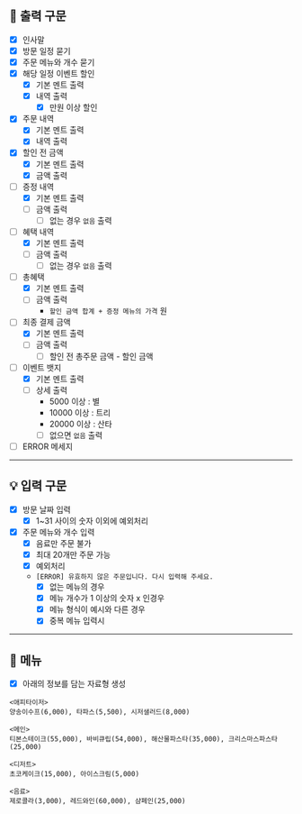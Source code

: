 ## 📌 출력 구문

- [x] 인사말
- [x] 방문 일정 묻기
- [x] 주문 메뉴와 개수 묻기
- [x] 해당 일정 이벤트 할인
    - [x] 기본 멘트 출력
    - [x] 내역 출력
        - [x] 만원 이상 할인
- [x] 주문 내역
    - [x] 기본 멘트 출력
    - [x] 내역 출력
- [x] 할인 전 금액
    - [x] 기본 멘트 출력
    - [x] 금액 출력
- [ ] 증정 내역
    - [x] 기본 멘트 출력
    - [ ] 금액 출력
        - [ ] 없는 경우 `없음` 출력
- [ ] 혜택 내역
    - [x] 기본 멘트 출력
    - [ ] 금액 출력
        - [ ] 없는 경우 `없음` 출력
- [ ] 총혜택
    - [x] 기본 멘트 출력
    - [ ] 금액 출력
      - `할인 금액 합계 + 증정 메뉴의 가격` 원
- [ ] 최종 결제 금액
    - [x] 기본 멘트 출력
    - [ ] 금액 출력
      - [ ] 할인 전 총주문 금액 - 할인 금액
- [ ] 이벤트 뱃지
    - [x] 기본 멘트 출력
    - [ ] 상세 출력
      - 5000 이상  :  별
      - 10000 이상 : 트리
      - 20000 이상 : 산타
      - [ ] 없으면 `없음` 출력

- [ ] ERROR 메세지

---

## 💡 입력 구문

- [x] 방문 날짜 입력
    - [x] 1~31 사이의 숫자 이외에 예외처리
- [x] 주문 메뉴와 개수 입력
    - [x] 음료만 주문 불가
    - [x] 최대 20개만 주문 가능
    - [x] 예외처리
    - `[ERROR] 유효하지 않은 주문입니다. 다시 입력해 주세요.`
        - [x] 없는 메뉴의 경우
        - [X] 메뉴 개수가 1 이상의 숫자 x 인경우
        - [x] 메뉴 형식이 예시와 다른 경우
        - [x] 중복 메뉴 입력시

---

## 🧾 메뉴

-[x] 아래의 정보를 담는 자료형 생성

```
<애피타이저>
양송이수프(6,000), 타파스(5,500), 시저샐러드(8,000)

<메인>
티본스테이크(55,000), 바비큐립(54,000), 해산물파스타(35,000), 크리스마스파스타(25,000)

<디저트>
초코케이크(15,000), 아이스크림(5,000)

<음료>
제로콜라(3,000), 레드와인(60,000), 샴페인(25,000)
```

